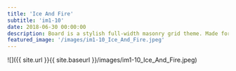 ```yaml
---
title: 'Ice And Fire'
subtitle: 'im1-10'
date: 2018-06-30 00:00:00
description: Board is a stylish full-width masonry grid theme. Made for designers, artists, photographers and developers to show off their best work.
featured_image: '/images/im1-10_Ice_And_Fire.jpeg'
---
```


![]({{ site.url }}{{ site.baseurl }}/images/im1-10_Ice_And_Fire.jpeg)


